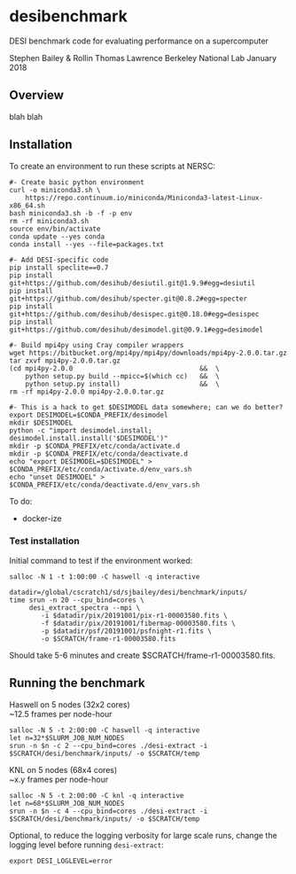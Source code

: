 # desibenchmark

DESI benchmark code for evaluating performance on a supercomputer

Stephen Bailey & Rollin Thomas
Lawrence Berkeley National Lab
January 2018

## Overview

blah blah

## Installation

To create an environment to run these scripts at NERSC:
```
#- Create basic python environment
curl -o miniconda3.sh \
    https://repo.continuum.io/miniconda/Miniconda3-latest-Linux-x86_64.sh
bash miniconda3.sh -b -f -p env
rm -rf miniconda3.sh
source env/bin/activate
conda update --yes conda
conda install --yes --file=packages.txt

#- Add DESI-specific code
pip install speclite==0.7
pip install git+https://github.com/desihub/desiutil.git@1.9.9#egg=desiutil
pip install git+https://github.com/desihub/specter.git@0.8.2#egg=specter
pip install git+https://github.com/desihub/desispec.git@0.18.0#egg=desispec
pip install git+https://github.com/desihub/desimodel.git@0.9.1#egg=desimodel

#- Build mpi4py using Cray compiler wrappers
wget https://bitbucket.org/mpi4py/mpi4py/downloads/mpi4py-2.0.0.tar.gz
tar zxvf mpi4py-2.0.0.tar.gz
(cd mpi4py-2.0.0                                &&  \
    python setup.py build --mpicc=$(which cc)   &&  \
    python setup.py install)                    &&  \
rm -rf mpi4py-2.0.0 mpi4py-2.0.0.tar.gz

#- This is a hack to get $DESIMODEL data somewhere; can we do better?
export DESIMODEL=$CONDA_PREFIX/desimodel
mkdir $DESIMODEL
python -c "import desimodel.install; desimodel.install.install('$DESIMODEL')"
mkdir -p $CONDA_PREFIX/etc/conda/activate.d
mkdir -p $CONDA_PREFIX/etc/conda/deactivate.d
echo "export DESIMODEL=$DESIMODEL" > $CONDA_PREFIX/etc/conda/activate.d/env_vars.sh
echo "unset DESIMODEL" > $CONDA_PREFIX/etc/conda/deactivate.d/env_vars.sh
```

To do:
  * docker-ize

### Test installation

Initial command to test if the environment worked:
```
salloc -N 1 -t 1:00:00 -C haswell -q interactive

datadir=/global/cscratch1/sd/sjbailey/desi/benchmark/inputs/
time srun -n 20 --cpu_bind=cores \
     desi_extract_spectra --mpi \
        -i $datadir/pix/20191001/pix-r1-00003580.fits \
        -f $datadir/pix/20191001/fibermap-00003580.fits \
        -p $datadir/psf/20191001/psfnight-r1.fits \
        -o $SCRATCH/frame-r1-00003580.fits
```
Should take 5-6 minutes and create $SCRATCH/frame-r1-00003580.fits.

## Running the benchmark

Haswell on 5 nodes (32x2 cores) <BR/>
~12.5 frames per node-hour
```
salloc -N 5 -t 2:00:00 -C haswell -q interactive
let n=32*$SLURM_JOB_NUM_NODES
srun -n $n -c 2 --cpu_bind=cores ./desi-extract -i $SCRATCH/desi/benchmark/inputs/ -o $SCRATCH/temp
```

KNL on 5 nodes (68x4 cores) <BR/>
~x.y frames per node-hour
```
salloc -N 5 -t 2:00:00 -C knl -q interactive
let n=68*$SLURM_JOB_NUM_NODES
srun -n $n -c 4 --cpu_bind=cores ./desi-extract -i $SCRATCH/desi/benchmark/inputs/ -o $SCRATCH/temp
```

Optional, to reduce the logging verbosity for large scale runs, change
the logging level before running `desi-extract`:
```
export DESI_LOGLEVEL=error
```

